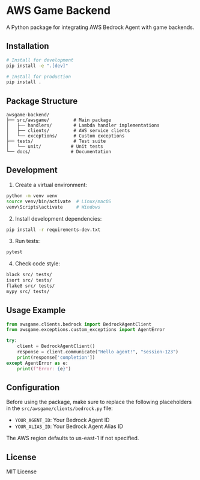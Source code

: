 # AWS Game Backend

A Python package for integrating AWS Bedrock Agent with game backends.

## Installation

```bash
# Install for development
pip install -e ".[dev]"

# Install for production
pip install .
```

## Package Structure

```
awsgame-backend/
├── src/awsgame/         # Main package
│   ├── handlers/        # Lambda handler implementations
│   ├── clients/         # AWS service clients
│   └── exceptions/      # Custom exceptions
├── tests/               # Test suite
│   └── unit/           # Unit tests
└── docs/               # Documentation
```

## Development

1. Create a virtual environment:
```bash
python -m venv venv
source venv/bin/activate  # Linux/macOS
venv\Scripts\activate     # Windows
```

2. Install development dependencies:
```bash
pip install -r requirements-dev.txt
```

3. Run tests:
```bash
pytest
```

4. Check code style:
```bash
black src/ tests/
isort src/ tests/
flake8 src/ tests/
mypy src/ tests/
```

## Usage Example

```python
from awsgame.clients.bedrock import BedrockAgentClient
from awsgame.exceptions.custom_exceptions import AgentError

try:
    client = BedrockAgentClient()
    response = client.communicate("Hello agent!", "session-123")
    print(response['completion'])
except AgentError as e:
    print(f"Error: {e}")
```

## Configuration

Before using the package, make sure to replace the following placeholders in the `src/awsgame/clients/bedrock.py` file:
- `YOUR_AGENT_ID`: Your Bedrock Agent ID
- `YOUR_ALIAS_ID`: Your Bedrock Agent Alias ID

The AWS region defaults to us-east-1 if not specified.

## License

MIT License